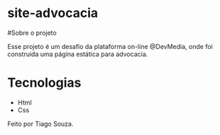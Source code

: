 # site-advocacia
#Sobre o projeto

Esse projeto é um desafio da plataforma on-line @DevMedia, onde foi construida uma página estática para advocacia.

# Tecnologias

- Html
- Css

Feito por Tiago Souza.

